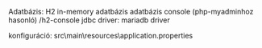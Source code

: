 
Adatbázis: H2 in-memory adatbázis
adatbázis console (php-myadminhoz hasonló)  /h2-console
jdbc driver: mariadb driver

konfiguráció: src\main\resources\application.properties

